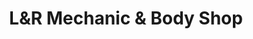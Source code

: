 ---
title: "L&R Mechanic & Body Shop"
url: /indianapolis/lundr-mechanic-und-body-shop/
shop: Autowerkstatt
---